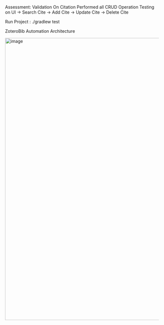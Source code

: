 Assessment: Validation On Citation 
Performed all CRUD Operation Testing on UI
  -> Search Cite
  -> Add Cite
  -> Update Cite
  -> Delete Cite

Run Project :
    ./gradlew test



ZoteroBib Automation Architecture

<img width="925" alt="image" src="https://user-images.githubusercontent.com/52285851/180217841-9d7af78a-2a24-4ac8-9c34-7364eac7c4f4.png">
